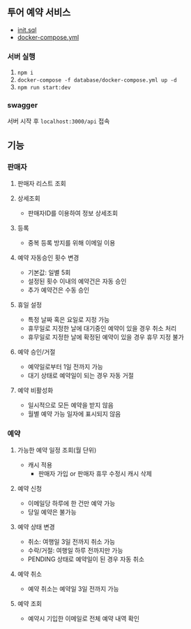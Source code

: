 ## 투어 예약 서비스

- [init.sql](database/init.sql)
- [docker-compose.yml](database/docker-compose.yml)

### 서버 실행

1. `npm i`
2. `docker-compose -f database/docker-compose.yml up -d`
3. `npm run start:dev`

### swagger

서버 시작 후 `localhost:3000/api` 접속

## 기능

### 판매자

1. 판매자 리스트 조회

2. 상세조회

   - 판매자ID를 이용하여 정보 상세조회

3. 등록

   - 중복 등록 방지를 위해 이메일 이용

4. 예약 자동승인 횟수 변경

   - 기본값: 일별 5회
   - 설정된 횟수 이내의 예약건은 자동 승인
   - 추가 예약건은 수동 승인

5. 휴일 설정

   - 특정 날짜 혹은 요일로 지정 가능
   - 휴무일로 지정한 날에 대기중인 예약이 있을 경우 취소 처리
   - 휴무일로 지정한 날에 확정된 예약이 있을 경우 휴무 지정 불가

6. 예약 승인/거절

   - 예약일로부터 1일 전까지 가능
   - 대기 상태로 예약일이 되는 경우 자동 거절

7. 예약 비활성화

   - 일시적으로 모든 예약을 받지 않음
   - 월별 예약 가능 일자에 표시되지 않음

### 예약

1. 가능한 예약 일정 조회(월 단위)

   - 캐시 적용
     - 판매자 가입 or 판매자 휴무 수정시 캐시 삭제

2. 예약 신청

   - 이메일당 하루에 한 건만 예약 가능
   - 당일 예약은 불가능

3. 예약 상태 변경

   - 취소: 여행일 3일 전까지 취소 가능
   - 수락/거절: 여행일 하루 전까지만 가능
   - PENDING 상태로 예약일이 된 경우 자동 취소

4. 예약 취소

   - 예약 취소는 예약일 3일 전까지 가능

5. 예약 조회

   - 예약시 기입한 이메일로 전체 예약 내역 확인
